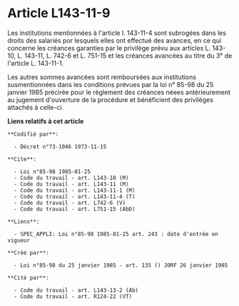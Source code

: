# Article L143-11-9

Les institutions mentionnées à l'article l. 143-11-4 sont subrogées dans les droits des salariés por lesquels elles ont
effectué des avances, en ce qui concerne les créances garanties par le privilège prévu aux articles L. 143-10, L. 143-11, L.
742-6 et L. 751-15 et les créances avancées au titre du 3° de l'article L. 143-11-1.

Les autres sommes avancées sont remboursées aux institutions susmentionnées dans les conditions prévues par la loi n° 85-98
du 25 janvier 1985 précirée pour le règlement des créances néees antérieurement au jugement d'ouverture de la procédure et
bénéficient des privilèges attachés à celle-ci.

**Liens relatifs à cet article**

	**Codifié par**:

	  - Décret n°73-1046 1973-11-15

	**Cite**:

	  - Loi n°85-98 1985-01-25
	  - Code du travail - art. L143-10 (M)
	  - Code du travail - art. L143-11 (M)
	  - Code du travail - art. L143-11-1 (M)
	  - Code du travail - art. L143-11-4 (T)
	  - Code du travail - art. L742-6 (V)
	  - Code du travail - art. L751-15 (AbD)

	**Liens**:

	  - SPEC_APPLI: Loi n°85-98 1985-01-25 art. 243 : date d'entrée en vigueur

	**Créé par**:

	  - Loi n°85-98 du 25 janvier 1985 - art. 135 () JORF 26 janvier 1985

	**Cité par**:

	  - Code du travail - art. L143-13-2 (Ab)
	  - Code du travail - art. R124-22 (VT)
